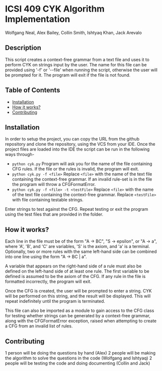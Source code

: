 # ICSI 409 CYK Algorithm Implementation
Wolfgang Neal, Alex Bailey, Collin Smith, Ishtyaq Khan, Jack Arevalo


## Description
This script creates a context-free grammar from a text file and uses it to
perform CYK on strings input by the user. The name for this file can be
provided using '-f' or '--file' when running the script, otherwise the user
will be prompted for it. The program will exit if the file is not found.

## Table of Contents
- [Installation](#installation)
- [How it works?](#Howitworks?)
- [Contributing](#contributing)

## Installation
In order to setup the project, you can copy the URL from the github repository and
clone the repository, using the VCS from your IDE. Once the project files are loaded into the IDE the script can be run in the following ways through-

-   ```python cyk.py```
    Program will ask you for the name of the file containing CFG rules. If the file or the rules is invalid, the program will exit. 
-   ```python cyk.py -f <file>```
    Replace `<file>` with the name of the text file containing the context-free grammar.
    If an invalid rule-set is in the file the program will throw a CFGFormatError.
-   ```python cyk.py -f <file> -t <testFile>```
    Replace `<file>` with the name of the text file containing the context-free grammar. Replace `<testFile>` with file containing testable strings.

Enter strings to test against the CFG. Repeat testing or exit the program using the test files that are provided in the folder.

## How it works?
Each line in the file must be of the form "A -> BC", "S -> epsilon", or
"A -> a", where 'A', 'B', and 'C' are variables, 'S' is the axiom, and 'a' is
a terminal. Optionally, two or more rules with the same left-hand side can be
combined into one line using the form "A -> BC | a".

A variable that appears on the right-hand side of a rule must also be
defined on the left-hand side of at least one rule. The first variable
to be defined is assumed to be the axiom of the CFG. If any rule in the file
is formatted incorrectly, the program will exit.

Once the CFG is created, the user will be prompted to enter a string.
CYK will be performed on this string, and the result will be displayed.
This will repeat indefinitely until the program is terminated.

This file can also be imported as a module to gain access to the CFG class for
testing whether strings can be generated by a context-free grammar, along with
the CFGFormatError exception, raised when attempting to create a CFG from an
invalid list of rules.

## Contributing
1 person will be doing the questions by hand (Alex)
2 people will be making the algorithm to solve the questions in the code (Wolfgang and Ishtyaq)
2 people will be testing the code and doing documenting (Collin and Jack)
